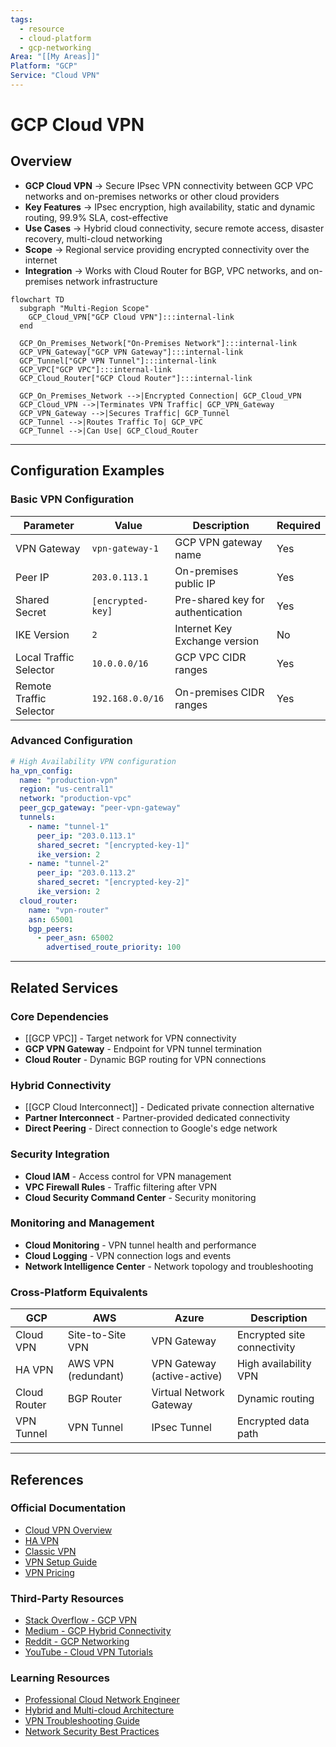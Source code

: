 ```yaml
---
tags:
  - resource
  - cloud-platform
  - gcp-networking
Area: "[[My Areas]]"
Platform: "GCP"
Service: "Cloud VPN"
---
```


# GCP Cloud VPN

## Overview

- **GCP Cloud VPN** → Secure IPsec VPN connectivity between GCP VPC networks and on-premises networks or other cloud providers
- **Key Features** → IPsec encryption, high availability, static and dynamic routing, 99.9% SLA, cost-effective
- **Use Cases** → Hybrid cloud connectivity, secure remote access, disaster recovery, multi-cloud networking
- **Scope** → Regional service providing encrypted connectivity over the internet
- **Integration** → Works with Cloud Router for BGP, VPC networks, and on-premises network infrastructure

```mermaid
flowchart TD
  subgraph "Multi-Region Scope"
    GCP_Cloud_VPN["GCP Cloud VPN"]:::internal-link
  end

  GCP_On_Premises_Network["On-Premises Network"]:::internal-link
  GCP_VPN_Gateway["GCP VPN Gateway"]:::internal-link
  GCP_Tunnel["GCP VPN Tunnel"]:::internal-link
  GCP_VPC["GCP VPC"]:::internal-link
  GCP_Cloud_Router["GCP Cloud Router"]:::internal-link

  GCP_On_Premises_Network -->|Encrypted Connection| GCP_Cloud_VPN
  GCP_Cloud_VPN -->|Terminates VPN Traffic| GCP_VPN_Gateway
  GCP_VPN_Gateway -->|Secures Traffic| GCP_Tunnel
  GCP_Tunnel -->|Routes Traffic To| GCP_VPC
  GCP_Tunnel -->|Can Use| GCP_Cloud_Router

```

---

## Configuration Examples

### Basic VPN Configuration
| Parameter | Value | Description | Required |
|-----------|-------|-------------|----------|
| VPN Gateway | `vpn-gateway-1` | GCP VPN gateway name | Yes |
| Peer IP | `203.0.113.1` | On-premises public IP | Yes |
| Shared Secret | `[encrypted-key]` | Pre-shared key for authentication | Yes |
| IKE Version | `2` | Internet Key Exchange version | No |
| Local Traffic Selector | `10.0.0.0/16` | GCP VPC CIDR ranges | Yes |
| Remote Traffic Selector | `192.168.0.0/16` | On-premises CIDR ranges | Yes |

### Advanced Configuration
```yaml
# High Availability VPN configuration
ha_vpn_config:
  name: "production-vpn"
  region: "us-central1"
  network: "production-vpc"
  peer_gcp_gateway: "peer-vpn-gateway"
  tunnels:
    - name: "tunnel-1"
      peer_ip: "203.0.113.1"
      shared_secret: "[encrypted-key-1]"
      ike_version: 2
    - name: "tunnel-2"
      peer_ip: "203.0.113.2"
      shared_secret: "[encrypted-key-2]"
      ike_version: 2
  cloud_router:
    name: "vpn-router"
    asn: 65001
    bgp_peers:
      - peer_asn: 65002
        advertised_route_priority: 100
```

---

## Related Services

### Core Dependencies
- [[GCP VPC]] - Target network for VPN connectivity
- **GCP VPN Gateway** - Endpoint for VPN tunnel termination
- **Cloud Router** - Dynamic BGP routing for VPN connections

### Hybrid Connectivity
- [[GCP Cloud Interconnect]] - Dedicated private connection alternative
- **Partner Interconnect** - Partner-provided dedicated connectivity
- **Direct Peering** - Direct connection to Google's edge network

### Security Integration
- **Cloud IAM** - Access control for VPN management
- **VPC Firewall Rules** - Traffic filtering after VPN
- **Cloud Security Command Center** - Security monitoring

### Monitoring and Management
- **Cloud Monitoring** - VPN tunnel health and performance
- **Cloud Logging** - VPN connection logs and events
- **Network Intelligence Center** - Network topology and troubleshooting

### Cross-Platform Equivalents
| GCP | AWS | Azure | Description |
|-----|-----|-------|-------------|
| Cloud VPN | Site-to-Site VPN | VPN Gateway | Encrypted site connectivity |
| HA VPN | AWS VPN (redundant) | VPN Gateway (active-active) | High availability VPN |
| Cloud Router | BGP Router | Virtual Network Gateway | Dynamic routing |
| VPN Tunnel | VPN Tunnel | IPsec Tunnel | Encrypted data path |

---

## References

### Official Documentation
- [Cloud VPN Overview](https://cloud.google.com/network-connectivity/docs/vpn/concepts/overview)
- [HA VPN](https://cloud.google.com/network-connectivity/docs/vpn/concepts/overview#ha-vpn)
- [Classic VPN](https://cloud.google.com/network-connectivity/docs/vpn/concepts/overview#classic-vpn)
- [VPN Setup Guide](https://cloud.google.com/network-connectivity/docs/vpn/how-to)
- [VPN Pricing](https://cloud.google.com/vpc/pricing#vpn-pricing)

### Third-Party Resources
- [Stack Overflow - GCP VPN](https://stackoverflow.com/questions/tagged/google-cloud-vpn)
- [Medium - GCP Hybrid Connectivity](https://medium.com/tag/gcp-vpn)
- [Reddit - GCP Networking](https://reddit.com/r/googlecloud)
- [YouTube - Cloud VPN Tutorials](https://youtube.com/results?search_query=gcp+cloud+vpn)

### Learning Resources
- [Professional Cloud Network Engineer](https://cloud.google.com/certification/cloud-network-engineer)
- [Hybrid and Multi-cloud Architecture](https://cloud.google.com/training/courses/hybrid-multicloud)
- [VPN Troubleshooting Guide](https://cloud.google.com/network-connectivity/docs/vpn/support/troubleshooting)
- [Network Security Best Practices](https://cloud.google.com/security/best-practices#network-security)